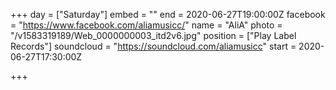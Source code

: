 +++
day = ["Saturday"]
embed = ""
end = 2020-06-27T19:00:00Z
facebook = "https://www.facebook.com/aliamusicc/"
name = "AliA"
photo = "/v1583319189/Web_0000000003_itd2v6.jpg"
position = ["Play Label Records"]
soundcloud = "https://soundcloud.com/aliamusicc"
start = 2020-06-27T17:30:00Z

+++
